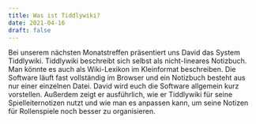 ```yaml
---
title: Was ist Tiddlywiki?
date: 2021-04-16
draft: false
---
```

Bei unserem nächsten Monatstreffen präsentiert uns David das System Tiddlywiki. Tiddlywiki beschreibt sich selbst als 
nicht-lineares Notizbuch. Man könnte es auch als Wiki-Lexikon im Kleinformat beschreiben. Die Software läuft fast 
vollständig im Browser und ein Notizbuch besteht aus nur einer einzelnen Datei. David wird euch die Software allgemein 
kurz vorstellen. Außerdem zeigt er ausführlich, wie er Tiddlywiki für seine Spielleiternotizen nutzt und wie man es 
anpassen kann, um seine Notizen für Rollenspiele noch besser zu organisieren.

